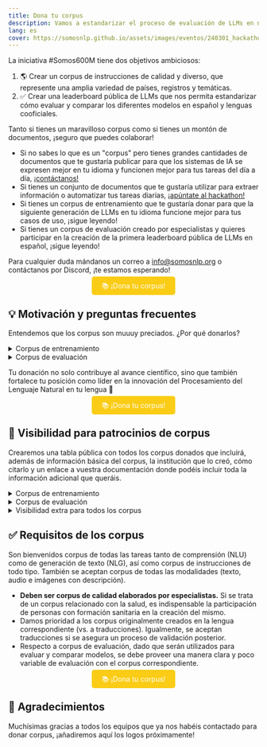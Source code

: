 ```yaml
---
title: Dona tu corpus
description: Vamos a estandarizar el proceso de evaluación de LLMs en nuestras lenguas y necesitamos tu ayuda
lang: es
cover: https://somosnlp.github.io/assets/images/eventos/240301_hackathon.jpg
---
```


La iniciativa #Somos600M tiene dos objetivos ambiciosos:
1. 🌎 Crear un corpus de instrucciones de calidad y diverso, que represente una amplia variedad de países, registros y temáticas. 
2. ✅ Crear una leaderboard pública de LLMs que nos permita estandarizar cómo evaluar y comparar los diferentes modelos en español y lenguas cooficiales.

Tanto si tienes un maravilloso corpus como si tienes un montón de documentos, ¡seguro que puedes colaborar!

- Si no sabes lo que es un "corpus" pero tienes grandes cantidades de documentos que te gustaría publicar para que los sistemas de IA se expresen mejor en tu idioma y funcionen mejor para tus tareas del día a día, [¡contáctanos!](mailto:info@somosnlp.org)
- Si tienes un conjunto de documentos que te gustaría utilizar para extraer información o automatizar tus tareas diarias, [¡apúntate al hackathon!](https://hackathonsomosnlp2024.eventbrite.com/?aff=w)
- Si tienes un corpus de entrenamiento que te gustaría donar para que la siguiente generación de LLMs en tu idioma funcione mejor para tus casos de uso, ¡sigue leyendo!
- Si tienes un corpus de evaluación creado por especialistas y quieres participar en la creación de la primera leaderboard pública de LLMs en español, ¡sigue leyendo!

Para cualquier duda mándanos un correo a info@somosnlp.org o contáctanos por Discord, ¡te estamos esperando!

<center><a href="https://forms.gle/74ZM6wnW6Zp8oXMV8" target="_blank" style="background-color:#FACC15; color:white; padding:10px 20px; text-decoration:none; border-radius:5px;">📚 ¡Dona tu corpus!</a></center>

## 💡 Motivación y preguntas frecuentes

Entendemos que los corpus son muuuy preciados. ¿Por qué donarlos?

<details>
<summary>Corpus de entrenamiento</summary>

Tu contribución es clave para la creación de un corpus de instrucciones público, diverso y de calidad, que servirá como referente en el campo.

1. Los LLMs open-source que entrene la comunidad obtendrán mejores resultados en tus casos de uso. ¡El modelo de partida sobre el que hacer tus adaptaciones será de mayor calidad!

2. Al donar un corpus, se incluirá su cita correspondiente en la tabla y tu organización se convertirá en patrocinadora del Hackathon #Somos600M, ¡lee a continuación todos los beneficios que esto conlleva!

</details>

<details>
<summary>Corpus de evaluación</summary>

<!-- Invitamos a especialistas, empresas y grupos de investigación a ser parte de este increíble (y muy necesario) avance donando datos. -->
Tu contribución es clave para la creación de una leaderboard pública y unificada, que servirá como referente en el campo.

1. Al donar, tienes la oportunidad única de moldear el futuro de la evaluación de los LLMs en español y lenguas cooficiales, estableciendo nuevos estándares de calidad y rendimiento.

2. Te permitirá mostrar a toda la comunidad cómo se comparan vuestros modelos con el mercado con una mayor fiabilidad, dado que los resultados serán publicados por una entidad imparcial.

3. Al optar por donar solo la parte de evaluación, mantienes tu ventaja competitiva con la parte de entrenamiento en privado. Publicar en la leaderboard tus resultados no implica que la comunidad tenga acceso a tus modelos.

4. Al donar un corpus, se incluirá su cita correspondiente en la cita de la leaderboard y tu organización se convertirá en patrocinadora del Hackathon #Somos600M, ¡lee a continuación todos los beneficios que esto conlleva!

</details>

Tu donación no solo contribuye al avance científico, sino que también fortalece tu posición como líder en la innovación del Procesamiento del Lenguaje Natural en tu lengua 💪

<center><a href="https://forms.gle/74ZM6wnW6Zp8oXMV8" target="_blank" style="background-color:#FACC15; color:white; padding:10px 20px; text-decoration:none; border-radius:5px;">📚 ¡Dona tu corpus!</a></center>

## 📸 Visibilidad para patrocinios de corpus

Crearemos una tabla pública con todos los corpus donados que incluirá, además de información básica del corpus, la institución que lo creó, cómo citarlo y un enlace a vuestra documentación donde podéis incluir toda la información adicional que queráis.

<details>
<summary>Corpus de entrenamiento</summary>

Animaremos a los equipos participantes en el hackathon a utilizar tu corpus en sus proyectos, lo que le dará visibilidad y favorecerá que se utilice en proyectos con impacto social 💛

</details>

<details>
<summary>Corpus de evaluación</summary>

Al igual que en la [Open LLM Leaderboard](https://huggingface.co/spaces/HuggingFaceH4/open_llm_leaderboard), se incluirá la cita de tu corpus en la cita de la leaderboard. Además, se citará el corpus en el artículo que publiquemos describiendo el proceso de creación de la leaderboard 📝

</details>

<details>
<summary>Visibilidad extra para todos los corpus</summary>

- Logo en la página web del hackathon y la de registro: tamaño L
- Logo en la página "Comunidad": primera categoría
- Agradecimiento en la sección "Comunidad" a las personas que crearon el corpus
- Agradecimiento en RRSS: a la entidad y en particular a las personas que crearon el corpus
- Etiquetas en posts: mínimo 10
- Artículo de blog promocional sobre la creación del corpus
- Charla promocional (max 45') sobre la creación del corpus
- Vídeo promocional (3') sobre la empresa o grupo de investigación
- Mención en un artículo describiendo los patrocinios del hackathon
- Mención en directo en la inauguración y clausura del hackathon

Todos los beneficios son opcionales, elige los que más te gusten. Si tienes otras propuestas será un placer escucharlas.
</details>

## ✅ Requisitos de los corpus

Son bienvenidos corpus de todas las tareas tanto de comprensión (NLU) como de generación de texto (NLG), así como corpus de instrucciones de todo tipo. También se aceptan corpus de todas las modalidades (texto, audio e imágenes con descripción).

- **Deben ser corpus de calidad elaborados por especialistas.** Si se trata de un corpus relacionado con la salud, es indispensable la participación de personas con formación sanitaria en la creación del mismo.
- Damos prioridad a los corpus originalmente creados en la lengua correspondiente (vs. a traducciones). Igualmente, se aceptan traducciones si se asegura un proceso de validación posterior.
- Respecto a corpus de evaluación, dado que serán utilizados para evaluar y comparar modelos, se debe proveer una manera clara y poco variable de evaluación con el corpus correspondiente.

<center><a href="https://forms.gle/74ZM6wnW6Zp8oXMV8" target="_blank" style="background-color:#FACC15; color:white; padding:10px 20px; text-decoration:none; border-radius:5px;">📚 ¡Dona tu corpus!</a></center>

## 🙌 Agradecimientos

Muchísimas gracias a todos los equipos que ya nos habéis contactado para donar corpus, ¡añadiremos aquí los logos próximamente!

<div style="display: grid; grid-template-columns: repeat(3, 1fr); gap: 10px 50px; justify-items: center; align-items: center;">

<SponsorInfo sponsor="Instituto de Ingeniería del Conocimiento" url="http://somosnlp.org/patrocinios/iic"
logo="https://somosnlp.github.io/assets/images/patrocinios/iic.bmp"
logo_dark="https://somosnlp.github.io/assets/images/patrocinios/iic_dark.bmp" />

</div>
